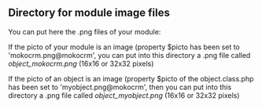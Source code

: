 
Directory for module image files
--------------------------------

You can put here the .png files of your module:


If the picto of your module is an image (property $picto has been set to 'mokocrm.png@mokocrm', you can put into this
directory a .png file called *object_mokocrm.png* (16x16 or 32x32 pixels)


If the picto of an object is an image (property $picto of the object.class.php has been set to 'myobject.png@mokocrm', then you can put into this
directory a .png file called *object_myobject.png* (16x16 or 32x32 pixels)

